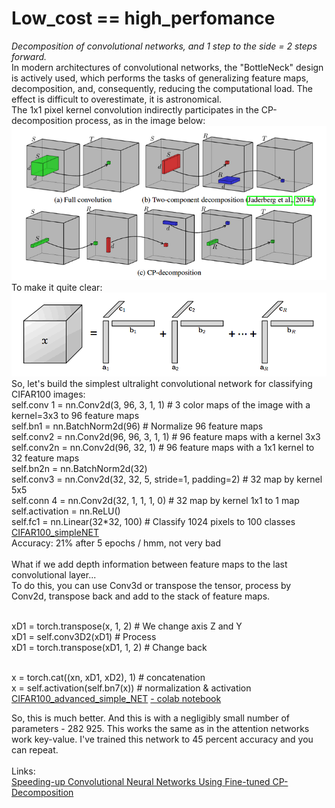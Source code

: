 <H1>Low_cost == high_perfomance<br></H1>
<i>Decomposition of convolutional networks, and 1 step to the side = 2 steps forward.</i><br>
In modern architectures of convolutional networks, the "BottleNeck" design is actively used, which performs the tasks of generalizing feature maps, decomposition, and, consequently, reducing the computational load. The effect is difficult to overestimate, it is astronomical.<br>
The 1x1 pixel kernel convolution indirectly participates in the CP-decomposition process, as in the image below:<br>
<img src="https://github.com/StasGT/Decomposition/blob/main/1.png" /><br>
To make it quite clear:<br>
<img src="https://github.com/StasGT/Decomposition/blob/main/2.png" /><br>
So, let's build the simplest ultralight convolutional network for classifying CIFAR100 images:<br>
self.conv 1 = nn.Conv2d(3, 96, 3, 1, 1) # 3 color maps of the image with a kernel=3x3 to 96 feature maps<br>
self.bn1 = nn.BatchNorm2d(96) # Normalize 96 feature maps<br>
self.conv2 = nn.Conv2d(96, 96, 3, 1, 1) # 96 feature maps with a kernel 3x3<br>
self.conv2n = nn.Conv2d(96, 32, 1) # 96 feature maps with a 1x1 kernel to 32 feature maps<br>
self.bn2n = nn.BatchNorm2d(32)<br>
self.conv3 = nn.Conv2d(32, 32, 5, stride=1, padding=2) # 32 map by kernel 5x5<br>
self.conn 4 = nn.Conv2d(32, 1, 1, 1, 0) # 32 map by kernel 1x1 to 1 map<br>
self.activation = nn.ReLU()<br>
self.fc1 = nn.Linear(32*32, 100) # Classify 1024 pixels to 100 classes<br>
<a href="https://github.com/StasGT/Decomposition/blob/main/CIFAR100_simpleNET.ipynb">CIFAR100_simpleNET</a><br>
Accuracy: 21% after 5 epochs / hmm, not very bad<br><br>
What if we add depth information between feature maps to the last convolutional layer...<br>
To do this, you can use Conv3d or transpose the tensor, process by Conv2d, transpose back and add to the stack of feature maps.<br><br>

xD1 = torch.transpose(x, 1, 2)   # We change axis Z and Y<br>
xD1 = self.conv3D2(xD1)          # Process<br>
xD1 = torch.transpose(xD1, 1, 2) # Change back<br><br>

x = torch.cat((xn, xD1, xD2), 1) # concatenation<br>
x = self.activation(self.bn7(x)) # normalization & activation<br>
<a href="https://github.com/StasGT/Decomposition/blob/main/CIFAR100_advanced_simple_NET.ipynb">CIFAR100_advanced_simple_NET</a>
<a href="https://colab.research.google.com/drive/1qLS_LQkIW5z6MlBdSo6aKSd1b002jcZs?usp=sharing"> - colab notebook</a>
<br>

So, this is much better. And this is with a negligibly small number of parameters - 282 925. This works the same as in the attention networks work key-value. I've trained this network to 45 percent accuracy and you can repeat.<br>
<br>Links:<br>
<a href="https://www.researchgate.net/publication/269935399_Speeding-up_Convolutional_Neural_Networks_Using_Fine-tuned_CP-Decomposition">Speeding-up Convolutional Neural Networks Using Fine-tuned CP-Decomposition</a>
